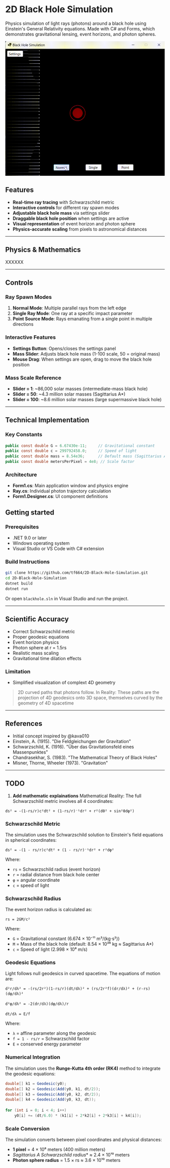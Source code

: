 # 2D Black Hole Simulation

Physics simulation of light rays (photons) around a black hole using Einstein's General Relativity equations. 
Made with C# and Forms, which demonstrates gravitational lensing, event horizons, and photon spheres.

<img src="readme-scr\blackhole-cs-simulator-demo.gif" width="550" alt="Demo GIF">

## Features

- **Real-time ray tracing** with Schwarzschild metric
- **Interactive controls** for different ray spawn modes
- **Adjustable black hole mass** via settings slider
- **Draggable black hole position** when settings are active
- **Visual representation** of event horizon and photon sphere
- **Physics-accurate scaling** from pixels to astronomical distances

--- 

## Physics & Mathematics

 XXXXXX

---

## Controls

### Ray Spawn Modes

1. **Normal Mode**: Multiple parallel rays from the left edge
2. **Single Ray Mode**: One ray at a specific impact parameter
3. **Point Source Mode**: Rays emanating from a single point in multiple directions

### Interactive Features

- **Settings Button**: Opens/closes the settings panel
- **Mass Slider**: Adjusts black hole mass (1-100 scale, 50 = original mass)
- **Mouse Drag**: When settings are open, drag to move the black hole position

### Mass Scale Reference

- **Slider = 1**: ~86,000 solar masses (intermediate-mass black hole)
- **Slider = 50**: ~4.3 million solar masses (Sagittarius A*)
- **Slider = 100**: ~8.6 million solar masses (large supermassive black hole)

---

## Technical Implementation

### Key Constants

```csharp
public const double G = 6.67430e-11;     // Gravitational constant
public const double c = 299792458.0;     // Speed of light
public const double mass = 8.54e36;      // Default mass (Sagittarius A*)
public const double metersPerPixel = 4e8; // Scale factor
```

### Architecture

- **Form1.cs**: Main application window and physics engine
- **Ray.cs**: Individual photon trajectory calculation
- **Form1.Designer.cs**: UI component definitions

## Getting started

### Prerequisites

- .NET 9.0 or later
- Windows operating system
- Visual Studio or VS Code with C# extension

### Build Instructions

```bash
git clone https://github.com/tf664/2D-Black-Hole-Simulation.git
cd 2D-Black-Hole-Simulation
dotnet build
dotnet run
```

Or open `blackhole.sln` in Visual Studio and run the project.

---

## Scientific Accuracy

- Correct Schwarzschild metric
- Proper geodesic equations
- Event horizon physics
- Photon sphere at r = 1.5rs
- Realistic mass scaling
- Gravitational time dilation effects

### Limitation

- Simplified visualization of complext 4D geometry
> 2D curved paths that photons follow. 
> In Reality: These paths are the projection of 4D geodesics onto 3D space, themselves curved by the geometry of 4D spacetime

---

## References

- Initial concept inspired by @kava010
- Einstein, A. (1915). "Die Feldgleichungen der Gravitation"
- Schwarzschild, K. (1916). "Über das Gravitationsfeld eines Massenpunktes"
- Chandrasekhar, S. (1983). "The Mathematical Theory of Black Holes"
- Misner, Thorne, Wheeler (1973). "Gravitation"

---

## TODO

1. **Add mathematic explainations**
Mathematical Reality:
The full Schwarzschild metric involves all 4 coordinates:
```
ds² = -(1-rs/r)c²dt² + (1-rs/r)⁻¹dr² + r²(dθ² + sin²θdφ²)
```


### Schwarzschild Metric

The simulation uses the Schwarzschild solution to Einstein's field equations in spherical coordinates:

```
ds² = -(1 - rs/r)c²dt² + (1 - rs/r)⁻¹dr² + r²dφ²
```

Where:
- `rs` = Schwarzschild radius (event horizon)
- `r` = radial distance from black hole center
- `φ` = angular coordinate
- `c` = speed of light

### Schwarzschild Radius

The event horizon radius is calculated as:

```
rs = 2GM/c²
```

Where:
- `G` = Gravitational constant (6.674 × 10⁻¹¹ m³/(kg⋅s²))
- `M` = Mass of the black hole (default: 8.54 × 10³⁶ kg ≈ Sagittarius A*)
- `c` = Speed of light (2.998 × 10⁸ m/s)

### Geodesic Equations

Light follows null geodesics in curved spacetime. The equations of motion are:

```
d²r/dλ² = -(rs/2r²)(1-rs/r)(dt/dλ)² + (rs/2r²f)(dr/dλ)² + (r-rs)(dφ/dλ)²

d²φ/dλ² = -2(dr/dλ)(dφ/dλ)/r

dt/dλ = E/f
```

Where:
- `λ` = affine parameter along the geodesic
- `f = 1 - rs/r` = Schwarzschild factor
- `E` = conserved energy parameter

### Numerical Integration

The simulation uses the **Runge-Kutta 4th order (RK4)** method to integrate the geodesic equations:

```csharp
double[] k1 = Geodesic(y0);
double[] k2 = Geodesic(Add(y0, k1, dt/2));
double[] k3 = Geodesic(Add(y0, k2, dt/2));
double[] k4 = Geodesic(Add(y0, k3, dt));

for (int i = 0; i < 4; i++)
    y0[i] += (dt/6.0) * (k1[i] + 2*k2[i] + 2*k3[i] + k4[i]);
```

### Scale Conversion

The simulation converts between pixel coordinates and physical distances:

- **1 pixel** = 4 × 10⁸ meters (400 million meters)
- **Sagittarius A* Schwarzschild radius** ≈ 2.4 × 10¹⁰ meters
- **Photon sphere radius** = 1.5 × rs ≈ 3.6 × 10¹⁰ meters



